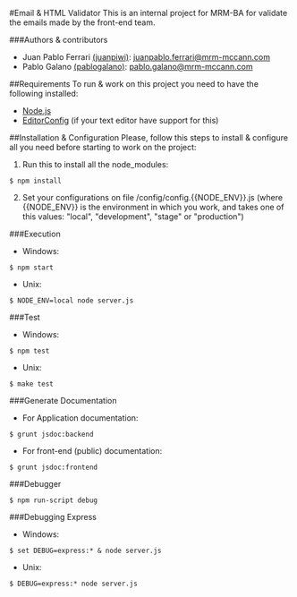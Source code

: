 #Email & HTML Validator
This is an internal project for MRM-BA for validate the emails made by the front-end team.

###Authors & contributors
- Juan Pablo Ferrari  [(juanpiwi)](https://github.com/juanpiwi): <juanpablo.ferrari@mrm-mccann.com>
- Pablo Galano  [(pablogalano)](https://github.com/pablogalano): <pablo.galano@mrm-mccann.com>


##Requirements
To run & work on this project you need to have the following installed:
- [Node.js](http://nodejs.org/)
- [EditorConfig](http://editorconfig.org/) (if your text editor have support for this)


##Installation & Configuration
Please, follow this steps to install & configure all you need before starting to work on the project:

1. Run this to install all the node_modules:
```
$ npm install
```
2. Set your configurations on file /config/config.{{NODE_ENV}}.js (where {{NODE_ENV}} is the environment in which you work, and takes one of this values: "local", "development", "stage" or "production")


###Execution
- Windows:
```
$ npm start
```
- Unix:
```
$ NODE_ENV=local node server.js
```


###Test
- Windows:
```
$ npm test
```
- Unix:
```
$ make test
```


###Generate Documentation
- For Application documentation:
```
$ grunt jsdoc:backend
```
- For front-end (public) documentation:
```
$ grunt jsdoc:frontend
```

###Debugger
```
$ npm run-script debug
```

###Debugging Express
- Windows:
```
$ set DEBUG=express:* & node server.js
```
- Unix:
```
$ DEBUG=express:* node server.js
```
